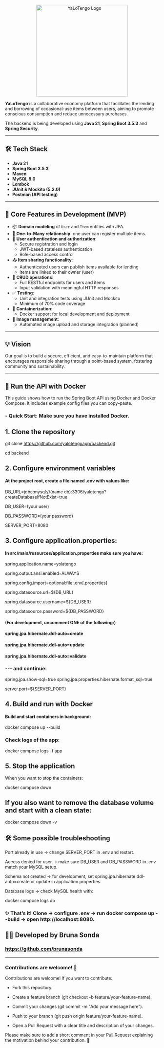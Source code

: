 <p align="center">
  <img src="https://i.ibb.co/DfB4zkTp/Yo-La-Tengo800x800-nobackground.png" alt="YaLoTengo Logo" width="300" />
</p>


**YaLoTengo** is a collaborative economy platform that facilitates the lending and borrowing of occasional-use items between users, aiming to promote conscious consumption and reduce unnecessary purchases.

The backend is being developed using **Java 21**, **Spring Boot 3.5.3** and **Spring Security**.

---

## 🛠️ Tech Stack

- **Java 21**
- **Spring Boot 3.5.3**
- **Maven**
- **MySQL 8.0**
- **Lombok**
- **JUnit & Mockito (5.2.0)**
- **Postman (API testing)**

---

## 🚧 Core Features in Development (MVP)

- 📦 **Domain modeling** of `User` and `Item` entities with JPA.
- 🔗 **One-to-Many relationship**: one user can register multiple items.
- 🔐 **User authentication and authorization**:
    - Secure registration and login
    - JWT-based stateless authentication
    - Role-based access control
- 📤 **Item sharing functionality**:
    - Authenticated users can publish items available for lending
    - Items are linked to their owner (user)
- 🧱 **CRUD operations**:
    - Full RESTful endpoints for users and items
    - Input validation with meaningful HTTP responses
- ✅ **Testing**:
    - Unit and integration tests using JUnit and Mockito
    - Minimum of 70% code coverage
- 🐳 **Containerization**:
    - Docker support for local development and deployment
- 📁 **Image management**:
    - Automated image upload and storage integration (planned)

---

## 💡 Vision

Our goal is to build a secure, efficient, and easy-to-maintain platform that encourages responsible sharing through a point-based system, fostering community and sustainability.

---

## 🐳 Run the API with Docker
This guide shows how to run the Spring Boot API using Docker and Docker Compose. It includes example config files you can copy–paste.

### - **Quick Start**: Make sure you have installed Docker.

## 1. Clone the repository

   git clone https://github.com/yalotengoapp/backend.git

   cd backend


## 2. Configure environment variables

#### At the project root, create a file named .env with values like:

DB_URL=jdbc:mysql://(name db):3306/yalotengo?createDatabaseIfNotExist=true

DB_USER=(your user)

DB_PASSWORD=(your password)

SERVER_PORT=8080

## 3. Configure application.properties: 
#### In src/main/resources/application.properties make sure you have:

spring.application.name=yolatengo

spring.output.ansi.enabled=ALWAYS

spring.config.import=optional:file:.env[.properties]

spring.datasource.url=${DB_URL}

spring.datasource.username=${DB_USER}

spring.datasource.password=${DB_PASSWORD}

#### (For development, uncomment ONE of the following:)
#### spring.jpa.hibernate.ddl-auto=create
#### spring.jpa.hibernate.ddl-auto=update
#### spring.jpa.hibernate.ddl-auto=validate
### --- and continue:

spring.jpa.show-sql=true
spring.jpa.properties.hibernate.format_sql=true

server.port=${SERVER_PORT}

## 4. Build and run with Docker
#### Build and start containers in background:
docker compose up --build

### Check logs of the app:
docker compose logs -f app

## 5. Stop the application

When you want to stop the containers:

docker compose down


## If you also want to remove the database volume and start with a clean state:

docker compose down -v


## 🛠️ Some possible troubleshooting

Port already in use → change SERVER_PORT in .env and restart.

Access denied for user → make sure DB_USER and DB_PASSWORD in .env match your MySQL setup.

Schema not created → for development, set spring.jpa.hibernate.ddl-auto=create or update in application.properties.

Database logs → check MySQL health with:

docker compose logs db


### ✨ That’s it! Clone → configure .env → run docker compose up --build → open http://localhost:8080.

## 👩‍💻 Developed by Bruna Sonda

### https://github.com/brunasonda 


----
### Contributions are welcome! 🚀

Contributions are welcome! If you want to contribute:

- Fork this repository.

- Create a feature branch (git checkout -b feature/your-feature-name).

- Commit your changes (git commit -m "Add your message here").

- Push to your branch (git push origin feature/your-feature-name).

- Open a Pull Request with a clear title and description of your changes.

Please make sure to add a short comment in your Pull Request explaining the motivation behind your contribution. 🚀
